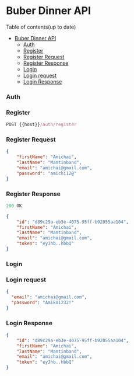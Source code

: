 # Buber Dinner API

Table of contents(up to date)

- [Buber Dinner API](#buber-dinner-api)
    - [Auth](#auth)
    - [Register](#register)
    - [Register Request](#register-request)
    - [Register Response](#register-response)
    - [Login](#login)
    - [Login request](#login-request)
    - [Login Response](#login-response)

### Auth

### Register

```js
POST {{host}}/auth/register
```

### Register Request

```json
{
    "firstName": "Amichai",
    "lastName": "Mantinband",
    "email": "amichai@gmail.com",
    "password": "amichi12@"
}
```

### Register Response

```js
200 OK
```

```json
{
    "id": "d89c29a-eb3e-4075-95ff-b92055aa104",
    "firstName": "Amichai",
    "lastName": "Mantinband",
    "email": "amichai@gmail.com",
    "token": "eyJhb..hbbQ"
}
```

### Login

### Login request

```json
{
  "email": "amichai@gmail.com",
  "password": "Amiko1232!"
}
```

### Login Response

```json
{
    "id": "d89c29a-eb3e-4075-95ff-b92055aa104",
    "firstName": "Amichai",
    "lastName": "Mantinband",
    "email": "amichai@gmail.com",
    "token": "eyJhb..hbbQ"
}
```
